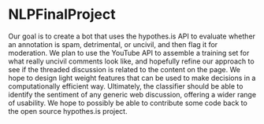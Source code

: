 NLPFinalProject
===============

Our goal is to create a bot that uses the hypothes.is API to evaluate whether an annotation is spam, detrimental, or uncivil, and then flag it for moderation. 
We plan to use the YouTube API to assemble a training set for what really uncivil comments look like, and hopefully refine our approach to see if the threaded discussion is related to the content on the page. We hope to design light weight features that can be used to make decisions in a computationally efficient way. 
Ultimately, the classifier should be able to identify the sentiment of any generic web discussion, offering a wider range of usability. We hope to possibly be able to contribute some code back to the open source hypothes.is project. 
